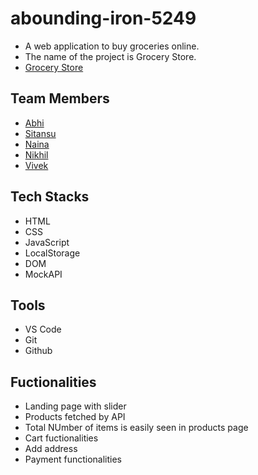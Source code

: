 # abounding-iron-5249
 - A web application to buy groceries online.
 - The name of the project is Grocery Store.
 - [Grocery Store](https://taupe-youtiao-44feae.netlify.app/)
 
## Team Members
 - [Abhi](https://github.com/abhi844735)
 - [Sitansu](https://github.com/sitansu04)
 - [Naina](https://github.com/NainaPremani)
 - [Nikhil](https://github.com/nikhiljangra0954)
 - [Vivek](https://github.com/agrawal-vivek)

## Tech Stacks
 - HTML
 - CSS
 - JavaScript
 - LocalStorage
 - DOM
 - MockAPI

## Tools
 - VS Code
 - Git
 - Github

## Fuctionalities
 - Landing page with slider
 - Products fetched by API
 - Total NUmber of items is easily seen in products page
 - Cart fuctionalities
 - Add address 
 - Payment functionalities
